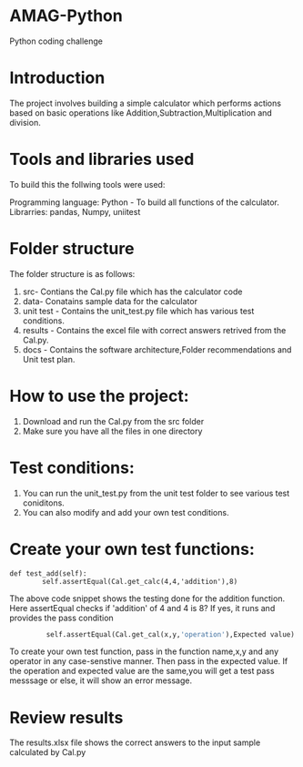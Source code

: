 # AMAG-Python
Python coding challenge

# Introduction
The project involves building a simple calculator which performs actions based on basic operations like Addition,Subtraction,Multiplication and division.

# Tools and libraries used
To build this the follwing tools were used:

Programming language: Python - To build all functions of the calculator.
Librarries: pandas, Numpy, uniitest

# Folder structure
The folder structure is as follows:
1. src- Contians the Cal.py file which has the calculator code
2. data- Conatains sample data for the calculator
3. unit test - Contains the unit_test.py file which has various test conditions.
4. results - Contains the excel file with correct answers retrived from the Cal.py.
5. docs - Contains the software architecture,Folder recommendations and Unit test plan. 


# How to use the project:
1. Download and run the Cal.py from the src folder
2. Make sure you have all the files in one directory

# Test conditions: 
1. You can run the unit_test.py from the unit test folder to see various test coniditons.
2. You can also modify and add your own test conditions.

# Create your own test functions: 
```
def test_add(self):
        self.assertEqual(Cal.get_calc(4,4,'addition'),8)
```
The above code snippet shows the testing done for the addition function.
Here assertEqual checks if 'addition' of 4 and 4 is 8?
If yes, it runs and provides the pass condition

``` def create_your_own_functionname(self):
         self.assertEqual(Cal.get_cal(x,y,'operation'),Expected value)
```
To create your own test function, pass in the function name,x,y and any operator in any case-senstive manner.
Then pass in the expected value.
If the operation and expected value are the same,you will get a test pass messsage or else, it will show an error message.

# Review results
The results.xlsx file shows the correct answers to the input sample calculated by Cal.py

